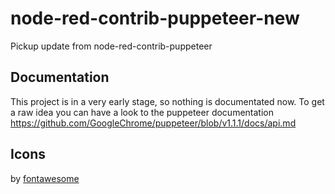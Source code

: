 # node-red-contrib-puppeteer-new

Pickup update from node-red-contrib-puppeteer

## Documentation

This project is in a very early stage, so nothing is documentated now. To get a raw idea you can have a look to the puppeteer documentation https://github.com/GoogleChrome/puppeteer/blob/v1.1.1/docs/api.md

## Icons

by [fontawesome](https://fontawesome.com/license) 